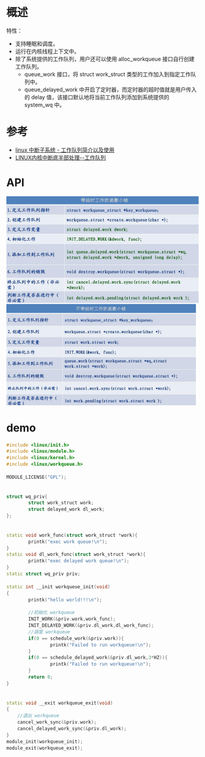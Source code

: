 # 概述

特性：
* 支持睡眠和调度。
* 运行在内核线程上下文中。
* 除了系统提供的工作队列，用户还可以使用 alloc_workqueue 接口自行创建工作队列。
  * queue_work 接口，将 struct work_struct 类型的工作加入到指定工作队列中。
  * queue_delayed_work 中开启了定时器，而定时器的超时值就是用户传入的 delay 值，该接口默认地将当前工作队列添加到系统提供的 system_wq 中。

# 参考

* [linux 中断子系统 - 工作队列简介以及使用](https://zhuanlan.zhihu.com/p/363272242)
* [LINUX内核中断底半部处理--工作队列](https://www.freesion.com/article/16041181621/)

# API

![0026_0000.png](images/0026_0000.png)
![0026_0001.png](images/0026_0001.png)

# demo

```C++
#include <linux/init.h>
#include <linux/module.h>
#include <linux/kernel.h>
#include <linux/workqueue.h>

MODULE_LICENSE("GPL");


struct wq_priv{
        struct work_struct work;
        struct delayed_work dl_work;
};


static void work_func(struct work_struct *work){
        printk("exec work queue!\n");
}
static void dl_work_func(struct work_struct *work){
        printk("exec delayed work queue!\n");
}
static struct wq_priv priv;

static int __init workqueue_init(void)
{
        printk("hello world!!!\n");

        //初始化 workqueue
        INIT_WORK(&priv.work,work_func);
        INIT_DELAYED_WORK(&priv.dl_work,dl_work_func);
        //调度 workqueue
        if(0 == schedule_work(&priv.work)){
                printk("Failed to run workqueue!\n");
        }
        if(0 == schedule_delayed_work(&priv.dl_work,3*HZ)){
                printk("Failed to run workqueue!\n");
        }
        return 0;
}


static void __exit workqueue_exit(void)
{
    //退出 workqueue
    cancel_work_sync(&priv.work);
    cancel_delayed_work_sync(&priv.dl_work);
}
module_init(workqueue_init);
module_exit(workqueue_exit);
```
